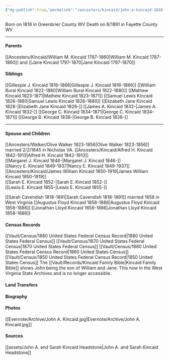 ```yaml
---
{"dg-publish":true,"permalink":"/ancesters/kincaid/john-a-kincaid-1818-1891/","tags":["John-A-Kincaid"]}
---
```


Born on 1818 in Greenbrier County WV
Death on 8/1891 in Fayette County WV

---
#### Parents
[[Ancesters/Kincaid/William M. Kincaid 1787-1860\|William M. Kincaid 1787-1860]] and [[Jane Kincaid 1797-1870\|Jane Kincaid 1797-1870]]
#### Siblings
[[Gillespie J. Kincaid 1816-1866\|Gillespie J. Kincaid 1816-1866]]
[[William Bural Kincaid 1822-1880\|William Bural Kincaid 1822-1880]]
[[Mathew Kincaid 1823-1871\|Mathew Kincaid 1823-1871]]
[[Samuel Lewis Kincaid 1826-1880\|Samuel Lewis Kincaid 1826-1880]]
[[Elizabeth Jane Kincaid 1828-\|Elizabeth Jane Kincaid 1828-]]
[[James A. Kincaid 1832-\|James A. Kincaid 1832-]]
[[George C. Kincaid 1834-1871\|George C. Kincaid 1834-1871]]
[[George B. Kincaid 1838-\|George B. Kincaid 1838-]]

---
#### Spouse and Children
[[Ancesters/Walker/Olive Walker 1823-1856\|Olive Walker 1823-1856]] married 2/2/1845 in Nicholas VA.
[[Ancesters/Kincaid/Alfred H. Kincaid 1842-1913\|Alfred H. Kincaid 1842-1913]]  
[[Margaret J. Kincaid 1846-\|Margaret J. Kincaid 1846-]]  
[[Nancy E. Kincaid 1849-1937\|Nancy E. Kincaid 1849-1937]]  
[[Ancesters/Kincaid/James William Kincaid 1850-1919\|James William Kincaid 1850-1919]]  
[[Sarah E. Kincaid 1852-\|Sarah E. Kincaid 1852-]]  
[[Lewis E. Kincaid 1855-\|Lewis E. Kincaid 1855-]]  

[[Sarah Cavendish 1818-1891\|Sarah Cavendish 1818-1891]]  married 1858 in West Virginia
[[Augustus Floyd Kincaid 1858-1886\|Augustus Floyd Kincaid 1858-1886]]
[[Jonathan Lloyd Kincaid 1858-1886\|Jonathan Lloyd Kincaid 1858-1886]]

#### Census Records
[[Vault/Census/1880 United States Federal Census Record\|1880 United States Federal Census]]
[[Vault/Census/1870 United States Federal Census\|1870 United States Federal Census]]
[[Vault/Census/1860 United States Federal Census Record\|1860 United States Census]]
[[Vault/Census/1850 United States Federal Census Record\|1850 United States Census]]
The [[Vault/Records/Kincaid Family Bible\|Kincaid Family Bible]] shows John being the son of William and Jane. This now in the West Virginia State Archives and is no longer accessible.
#### Land Transfers

#### Biography

#### Photos
[[Evernote/Archive/John A. Kincaid.jpg\|Evernote/Archive/John A. Kincaid.jpg]]
#### Sources

[[assets/John A. and Sarah Kincaid Headstone\|John A. and Sarah Kincaid Headstone]]